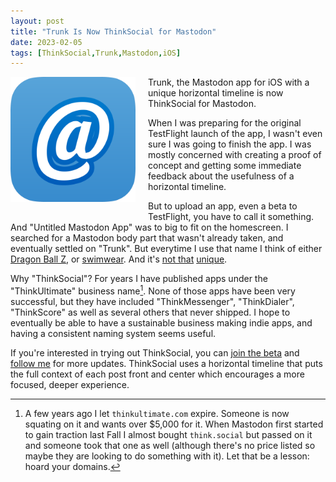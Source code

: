 ```yaml
---
layout: post
title: "Trunk Is Now ThinkSocial for Mastodon"
date: 2023-02-05
tags: [ThinkSocial,Trunk,Mastodon,iOS]
---
```


<img alt="ThinkSocial App Icon" src="/images/2023-02-05-thinksocial/thinksocial-icon.svg" width="200" height="200" style="float: left; width: 200px; margin-right: 20px; margin-bottom: 20px;" />

Trunk, the Mastodon app for iOS with a unique horizontal timeline is now ThinkSocial for Mastodon.

When I was preparing for the original TestFlight launch of the app, I wasn't even sure I was going to finish the app. I was mostly concerned with creating a proof of concept and getting some immediate feedback about the usefulness of a horizontal timeline.

But to upload an app, even a beta to TestFlight, you have to call it something. And "Untitled Mastodon App" was to big to fit on the homescreen. I searched for a Mastodon body part that wasn't already taken, and eventually settled on "Trunk". But everytime I use that name I think of either [Dragon Ball Z](https://dragonball.fandom.com/wiki/Trunks), or [swimwear](https://en.wikipedia.org/wiki/Swim_trunks). And it's [not that](https://communitywiki.org/trunk) [unique](https://mstdn.social/@trunksapp).

Why "ThinkSocial"? For years I have published apps under the "ThinkUltimate" business name[^1]. None of those apps have been very successful, but they have included "ThinkMessenger", "ThinkDialer", "ThinkScore" as well as several others that never shipped. I hope to eventually be able to have a sustainable business making indie apps, and having a consistent naming system seems useful.

If you're interested in trying out ThinkSocial, you can [join the beta](https://testflight.apple.com/join/1ir4E70u) and [follow me](https://tnku.co/@david) for more updates. ThinkSocial uses a horizontal timeline that puts the full context of each post front and center which encourages a more focused, deeper experience.

[^1]: A few years ago I let `thinkultimate.com` expire. Someone is now squating on it and wants over $5,000 for it. When Mastodon first started to gain traction last Fall I almost bought `think.social` but passed on it and someone took that one as well (although there's no price listed so maybe they are looking to do something with it). Let that be a lesson: hoard your domains.